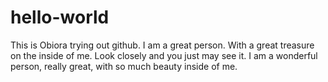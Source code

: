 # hello-world
This is Obiora trying out github.
I am a great person. With a great treasure on the inside of me. Look closely and you just may see it.
I am a wonderful person, really great, with so much beauty inside of me.
